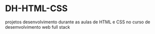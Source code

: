# DH-HTML-CSS
projetos desenvolvimento durante as aulas de HTML e CSS no curso de desemvolvimento web full stack
